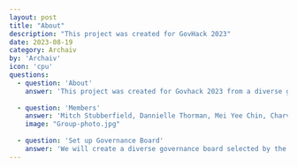 ```yaml
---
layout: post
title: "About"
description: "This project was created for GovHack 2023"
date: 2023-08-19
category: Archaiv
by: 'Archaiv'
icon: 'cpu'
questions:
  - question: 'About'
    answer: 'This project was created for Govhack 2023 from a diverse group of data enthusiasts.'
    
  - question: 'Members'
    answer: 'Mitch Stubberfield, Dannielle Thorman, Mei Yee Chin, Charvi Handa, Maverick Yeung, Aqeel Akber, Casa Dalton'
    image: "Group-photo.jpg"
    
  - question: 'Set up Governance Board'
    answer: 'We will create a diverse governance board selected by the communities represented in the historical archives. This governance board will be responsible with addressing bias raised by the community.'
---
```

